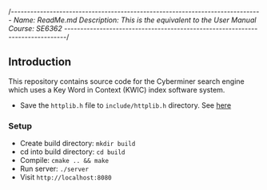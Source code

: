 /*------------------------------------------------------------------------------
Name: ReadMe.md
Description: This is the equivalent to the User Manual
Course: SE6362
------------------------------------------------------------------------------*/
## Introduction
This repository contains source code for the Cyberminer search engine which uses a Key Word in Context (KWIC) index software system.

- Save the `httplib.h` file to `include/httplib.h` directory. See [here](https://github.com/yhirose/cpp-httplib/blob/master/httplib.h)

### Setup
- Create build directory: `mkdir build`
- cd into build directory: `cd build`
- Compile: `cmake .. && make`
- Run server: `./server`
- Visit `http://localhost:8080`
